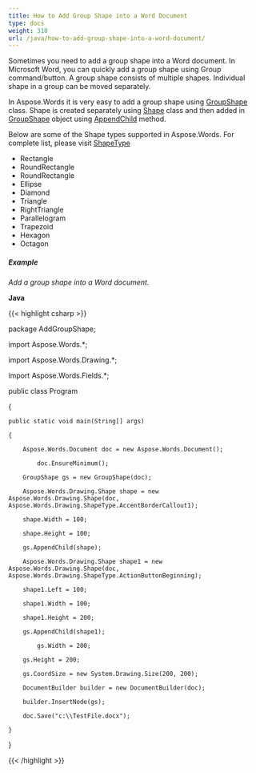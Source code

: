 ```yaml
---
title: How to Add Group Shape into a Word Document
type: docs
weight: 310
url: /java/how-to-add-group-shape-into-a-word-document/
---
```


Sometimes you need to add a group shape into a Word document. In Microsoft Word, you can quickly add a group shape using Group command/button. A group shape consists of multiple shapes. Individual shape in a group can be moved separately.

In Aspose.Words it is very easy to add a group shape using [GroupShape](http://www.aspose.com/api/java/words/com.aspose.words/classes/GroupShape) class. Shape is created separately using [Shape](http://www.aspose.com/api/java/words/com.aspose.words/classes/Shape) class and then added in [GroupShape](http://www.aspose.com/api/java/words/com.aspose.words/classes/GroupShape) object using [AppendChild](http://www.aspose.com/api/java/words/com.aspose.words/classes/groupshape/methods/appendChild\(com.aspose.words.Node\)/) method.

Below are some of the Shape types supported in Aspose.Words. For complete list, please visit [ShapeType](http://www.aspose.com/api/java/words/com.aspose.words/constants/ShapeType)

- Rectangle
- RoundRectangle
- RoundRectangle
- Ellipse
- Diamond
- Triangle
- RightTriangle
- Parallelogram
- Trapezoid
- Hexagon
- Octagon
##### **Example**
*Add a group shape into a Word document.*

**Java**

{{< highlight csharp >}}

 package AddGroupShape;

import Aspose.Words.*;

import Aspose.Words.Drawing.*;

import Aspose.Words.Fields.*;

public class Program

{

	public static void main(String[] args)

	{

		Aspose.Words.Document doc = new Aspose.Words.Document();

	        doc.EnsureMinimum();

		GroupShape gs = new GroupShape(doc);

		Aspose.Words.Drawing.Shape shape = new Aspose.Words.Drawing.Shape(doc, Aspose.Words.Drawing.ShapeType.AccentBorderCallout1);

		shape.Width = 100;

		shape.Height = 100;

		gs.AppendChild(shape);

		Aspose.Words.Drawing.Shape shape1 = new Aspose.Words.Drawing.Shape(doc, Aspose.Words.Drawing.ShapeType.ActionButtonBeginning);

		shape1.Left = 100;

		shape1.Width = 100;

		shape1.Height = 200;

		gs.AppendChild(shape1);

	        gs.Width = 200;

		gs.Height = 200;

		gs.CoordSize = new System.Drawing.Size(200, 200);

		DocumentBuilder builder = new DocumentBuilder(doc);

		builder.InsertNode(gs);

		doc.Save("c:\\TestFile.docx");

	}

}



{{< /highlight >}}
